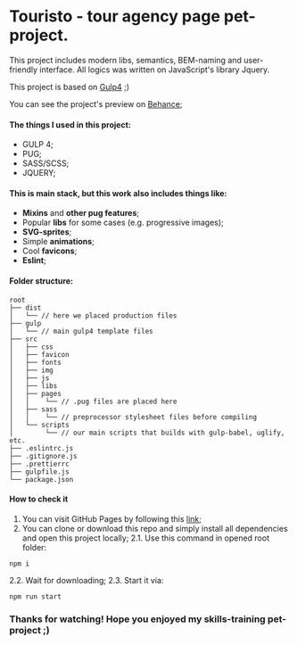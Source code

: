 Touristo - tour agency page pet-project.
=============
This project includes modern libs, semantics, BEM-naming and user-friendly interface.
All logics was written on JavaScript's library Jquery.

This project is based on [Gulp4](https://gulpjs.com/) ;)

You can see the project's preview on [Behance](https://www.behance.net/gallery/113293263/TouristoTour-Pet-Project?);
#### The things I used in this project:
- GULP 4;
- PUG;
- SASS/SCSS;
- JQUERY;

#### This is main stack, but this work also includes things like:
- **Mixins** and **other pug features**;
- Popular **libs** for some cases (e.g. progressive images);
- **SVG-sprites**;
- Simple **animations**;
- Cool **favicons**;
- **Eslint**;

#### Folder structure:
```
root
├── dist
│   └── // here we placed production files
├── gulp
│   └── // main gulp4 template files
├── src
│   ├── css
│   ├── favicon
│   ├── fonts
│   ├── img
│   ├── js
│   ├── libs
│   ├── pages
│   │    └── // .pug files are placed here
│   ├── sass
│   │    └── // preprocessor stylesheet files before compiling
│   └── scripts
│        └── // our main scripts that builds with gulp-babel, uglify, etc.
├── .eslintrc.js
├── .gitignore.js
├── .prettierrc
├── gulpfile.js
└── package.json
```

#### How to check it
1. You can visit GitHub Pages by following this [link](https://kotusa.github.io/touristo-tour/);
2. You can clone or download this repo and simply install all dependencies and open this project locally;
2.1. Use this command in opened root folder:
```
npm i
```
2.2. Wait for downloading;
2.3. Start it via:
```
npm run start
```


### Thanks for watching! Hope you enjoyed my skills-training pet-project ;)